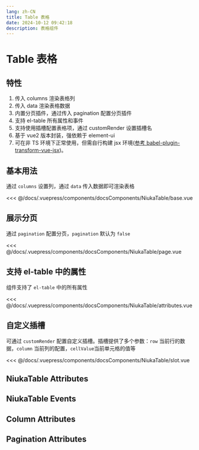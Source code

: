 ```yaml
---
lang: zh-CN
title: Table 表格
date: 2024-10-12 09:42:18
description: 表格组件
---
```


# Table 表格

## 特性

1. 传入 columns 渲染表格列
2. 传入 data 渲染表格数据
3. 内置分页插件，通过传入 pagination 配置分页插件
4. 支持 el-table 所有属性和事件
5. 支持使用插槽配置表格项，通过 customRender 设置插槽名
6. 基于 vue2 版本封装，强依赖于 element-ui
7. 可在非 TS 环境下正常使用，但需自行构建 jsx 环境([参考 babel-plugin-transform-vue-jsx](https://github.com/vuejs/babel-plugin-transform-vue-jsx))。

## 基本用法

通过 `columns` 设置列，通过 `data` 传入数据即可渲染表格

<preview-components>
  <niuka-table-base slot="component"></niuka-table-base>
  <<< @/docs/.vuepress/components/docsComponents/NiukaTable/base.vue
</preview-components>

## 展示分页

通过 `pagination` 配置分页，`pagination` 默认为 `false`

<preview-components>
  <niuka-table-page slot="component"></niuka-table-page>
  <<< @/docs/.vuepress/components/docsComponents/NiukaTable/page.vue
</preview-components>

## 支持 el-table 中的属性

组件支持了 `el-table` 中的所有属性

<preview-components>
  <niuka-table-attributes slot="component"></niuka-table-attributes>
  <<< @/docs/.vuepress/components/docsComponents/NiukaTable/attributes.vue
</preview-components>

## 自定义插槽

可通过 `customRender` 配置自定义插槽。插槽提供了多个参数：`row` 当前行的数据，`column` 当前列的配置，`cellValue`当前单元格的值等

<preview-components>
  <niuka-table-slot slot="component"></niuka-table-slot>
  <<< @/docs/.vuepress/components/docsComponents/NiukaTable/slot.vue
</preview-components>

## NiukaTable Attributes

<attribute-table :data="niukaTableAttributes"></attribute-table>

## NiukaTable Events

<attribute-table :data="niukaTableEvents"></attribute-table>

## Column Attributes

<attribute-table :data="columnAttributes"></attribute-table>

## Pagination Attributes

<attribute-table :data="paginationAttributes"></attribute-table>

<script>
  export default {
    data() {
      return {
        niukaTableAttributes: [
          { name: 'data', dec: '表格数据', type: 'array' },
          { name: 'columns', dec: '表格列的配置项', type: 'link:Column[]:#column-attributes' },
          { name: 'pagination', dec: '分页配置', type: 'link:Pagination:#pagination-attributes' },
          { name: 'total', dec: '列表数据总数', type: 'number' },
          { name: '...', dec: '其他 el-table 属性，参考 element 文档', type: 'link:table-attributes:https://element.eleme.cn/#/zh-CN/component/table#table-attributes' }
        ],
        niukaTableEvents: [
          { name: 'page-change', dec: '分页发生变化', type: 'Function:({pageSize: number, currentPage: number}) => void' },
          { name: '...', dec: '其他 el-table 事件，参考 element 文档', type: 'link:table-events:https://element.eleme.cn/#/zh-CN/component/table#table-events' }
        ],
        columnAttributes: [
          { name: 'type', dec: '对应列的类型', type: 'enum:selection|index|expand' },
          { name: 'label', dec: '显示的标题', type: 'string' },
          { name: 'prop', dec: '对应列内容的字段名', type: 'string' },
          { name: 'width', dec: '对应列的宽度', type: 'string | number' },
          { name: 'hidden', dec: '是否隐藏列', type: 'boolean', default: 'false' },
          { name: 'fixed', dec: '列是否固定在左侧或者右侧，true 表示固定在左侧', type: 'enum:true|left|right' },
          { name: 'align', dec: '对齐方式', type: 'enum:center|left|right', default: 'center' },
          { name: 'customRender', dec: '自定义渲染插槽名', type: 'string' },
          { name: 'scopedSlots', dec: '定义插槽', type: '{customRender: string}' },
          { name: '...', dec: '其他 Table-column 属性，参考 element 文档', type: 'link:table-column-attributes:https://element.eleme.cn/#/zh-CN/component/table#table-column-attributes' }
        ],
        paginationAttributes: [
          { name: 'currentPage', dec: '当前页码', type: 'number', default: 1 },
          { name: 'pageSize', dec: '每页显示条目个数', type: 'number', default: 10 },
          { name: 'pageSizes', dec: '每页显示个数选择器的选项设置', type: 'number[]', default: '[10, 20, 30, 50]' },
          { name: 'layout', dec: '组件布局，子组件名用逗号分隔', type: 'string', default: 'prev, pager, next, sizes, total' },
          { name: 'background', dec: '是否为分页按钮添加背景色', type: 'boolean', default: true },
        ]
      }
    }
  }
</script>

